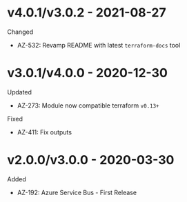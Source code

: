 # v4.0.1/v3.0.2 - 2021-08-27

Changed
  * AZ-532: Revamp README with latest `terraform-docs` tool

# v3.0.1/v4.0.0 - 2020-12-30

Updated
  * AZ-273: Module now compatible terraform `v0.13+`

Fixed
  * AZ-411: Fix outputs

# v2.0.0/v3.0.0 - 2020-03-30

Added
  * AZ-192: Azure Service Bus - First Release

